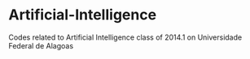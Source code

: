 # Artificial-Intelligence
Codes related to Artificial Intelligence class of 2014.1 on Universidade Federal de Alagoas
